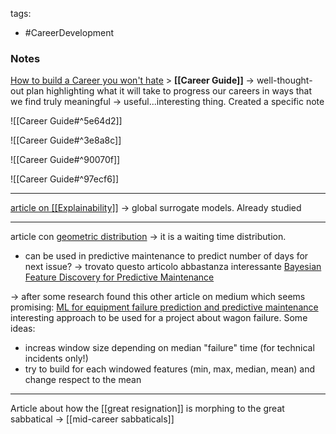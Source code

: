tags:
- #CareerDevelopment

### Notes

[How to build a Career you won't hate](https://hbr.org/2022/02/how-to-build-a-career-you-wont-hate?utm_source=pocket_mylist)
	> **[[Career Guide]]** -> well-thought-out plan highlighting what it will take to progress our careers in ways that we find truly meaningful -> useful...interesting thing. Created a specific note

![[Career Guide#^5e64d2]]

![[Career Guide#^3e8a8c]]

![[Career Guide#^90070f]]

![[Career Guide#^97ecf6]]

---

[article on [[Explainability]]](https://towardsdatascience.com/explainable-ai-xai-methods-part-5-global-surrogate-models-9c228d27e13a?source=userActivityShare-85cd43785826-1645446760&utm_source=pocket_mylist&_branch_match_id=906890384373621520&_branch_referrer=H4sIAAAAAAAAA8soKSkottLXz8nMy9bLTU3JLM3VS87P1U9MTApJjPTOD8hLsi8tyY0vzi8tSk61LchPzk4tic%2BtzMksLgEAZEJQuTwAAAA%3D) -> global surrogate models. Already studied

---

article con [geometric distribution](https://towardsdatascience.com/probability-for-data-scientists-the-great-geometric-distribution-586ce424c26b) -> it is a waiting time distribution.
- can be used in predictive maintenance to predict number of days for next issue? -> trovato questo articolo abbastanza interessante [Bayesian Feature Discovery for Predictive Maintenance](https://hal.archives-ouvertes.fr/hal-03154496/document)


-> after some research found this other article on medium which seems promising: [ML for equipment failure prediction and predictive maintenance](https://medium.com/swlh/machine-learning-for-equipment-failure-prediction-and-predictive-maintenance-pm-e72b1ce42da1) interesting approach to be used for a project about wagon failure.
Some ideas:
- increas window size depending on median "failure" time (for technical incidents only!)
- try to build for each windowed features (min, max, median, mean) and change respect to the mean

---
Article about how the [[great resignation]] is morphing to the great sabbatical -> [[mid-career sabbaticals]]
